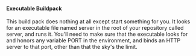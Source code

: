 #### Executable Buildpack

This build pack does nothing at all except start something for you.  It looks for
an executable file named server in the root of your repository called server, and runs it.
You'll need to make sure that the executable looks for and honors any variable PORT
in the environment, and binds an HTTP server to that port, other than that the sky's the limit.

